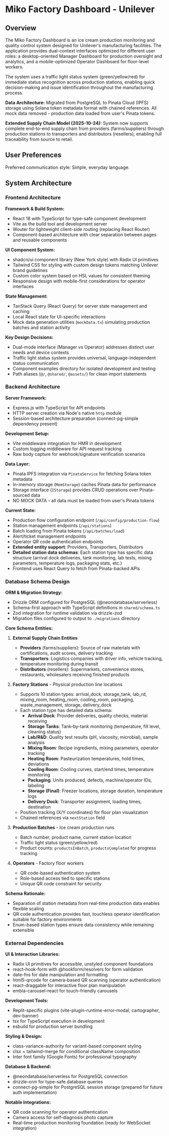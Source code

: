 # Miko Factory Dashboard - Unilever

## Overview

The Miko Factory Dashboard is an ice cream production monitoring and quality control system designed for Unilever's manufacturing facilities. The application provides dual-context interfaces optimized for different user roles: a desktop-oriented Manager Dashboard for production oversight and analytics, and a mobile-optimized Operator Dashboard for floor-level workers.

The system uses a traffic light status system (green/yellow/red) for immediate status recognition across production stations, enabling quick decision-making and issue identification throughout the manufacturing process.

**Data Architecture:** Migrated from PostgreSQL to Pinata Cloud (IPFS) storage using Solana token metadata format with chained references. All mock data removed - production data loaded from user's Pinata tokens.

**Extended Supply Chain Model (2025-10-24):** System now supports complete end-to-end supply chain from providers (farms/suppliers) through production stations to transporters and distributors (resellers), enabling full traceability from source to retail.

## User Preferences

Preferred communication style: Simple, everyday language.

## System Architecture

### Frontend Architecture

**Framework & Build System:**
- React 18 with TypeScript for type-safe component development
- Vite as the build tool and development server
- Wouter for lightweight client-side routing (replacing React Router)
- Component-based architecture with clear separation between pages and reusable components

**UI Component System:**
- shadcn/ui component library (New York style) with Radix UI primitives
- Tailwind CSS for styling with custom design tokens matching Unilever brand guidelines
- Custom color system based on HSL values for consistent theming
- Responsive design with mobile-first considerations for operator interfaces

**State Management:**
- TanStack Query (React Query) for server state management and caching
- Local React state for UI-specific interactions
- Mock data generation utilities (`mockData.ts`) simulating production batches and station activity

**Key Design Decisions:**
- Dual-mode interface (Manager vs Operator) addresses distinct user needs and device contexts
- Traffic light status system provides universal, language-independent status communication
- Component examples directory for isolated development and testing
- Path aliases (`@/`, `@shared/`, `@assets/`) for clean import statements

### Backend Architecture

**Server Framework:**
- Express.js with TypeScript for API endpoints
- HTTP server creation via Node's native `http` module
- Session-based architecture preparation (connect-pg-simple dependency present)

**Development Setup:**
- Vite middleware integration for HMR in development
- Custom logging middleware for API request tracking
- Raw body capture for webhook/signature verification scenarios

**Data Layer:**
- Pinata IPFS integration via `PinataService` for fetching Solana token metadata
- In-memory storage (`MemStorage`) caches Pinata data for performance
- Storage interface (`IStorage`) provides CRUD operations over Pinata-sourced data
- NO MOCK DATA - all data must be loaded from user's Pinata tokens

**Current State:**
- Production flow configuration endpoint (`/api/config/production-flow`)
- Station management endpoints (`/api/stations`)
- Batch loading from Pinata tokens (`/api/batches/load`)
- Alert/ticket management endpoints
- Operator QR code authentication endpoints
- **Extended entity support**: Providers, Transporters, Distributors
- **Detailed station data schemas**: Each station type has specific data structure (arrival dock deliveries, tank monitoring, lab tests, mixing parameters, temperature logs, packaging stats, etc.)
- Frontend uses React Query to fetch from Pinata-backed APIs

### Database Schema Design

**ORM & Migration Strategy:**
- Drizzle ORM configured for PostgreSQL (@neondatabase/serverless)
- Schema-first approach with TypeScript definitions in `shared/schema.ts`
- Zod integration for runtime validation via drizzle-zod
- Migration files configured to output to `./migrations` directory

**Core Schema Entities:**

1. **External Supply Chain Entities**
   - **Providers** (farms/suppliers): Source of raw materials with certifications, audit scores, delivery tracking
   - **Transporters**: Logistics companies with driver info, vehicle tracking, temperature monitoring during transit
   - **Distributors** (resellers): Supermarkets, convenience stores, restaurants, wholesalers receiving finished products

2. **Factory Stations** - Physical production line locations
   - Supports 10 station types: arrival_dock, storage_tank, lab_rd, mixing_room, heating_room, cooling_room, packaging, waste_management, storage, delivery_dock
   - Each station type has detailed data schema:
     - **Arrival Dock**: Provider deliveries, quality checks, material receiving
     - **Storage Tanks**: Tank-by-tank monitoring (temperature, fill level, cleaning status)
     - **Lab/R&D**: Quality test results (pH, viscosity, microbial), sample analysis
     - **Mixing Room**: Recipe ingredients, mixing parameters, operator tracking
     - **Heating Room**: Pasteurization temperatures, hold times, deviations
     - **Cooling Room**: Cooling curves, start/end times, temperature monitoring
     - **Packaging**: Units produced, defects, machine/operator IDs, labeling
     - **Storage (Final)**: Freezer locations, storage duration, temperature logs
     - **Delivery Dock**: Transporter assignment, loading times, destination
   - Position tracking (X/Y coordinates) for floor plan visualization
   - Chained references via `nextStation` field

3. **Production Batches** - Ice cream production runs
   - Batch number, product name, current station location
   - Traffic light status (green/yellow/red)
   - Product counts: `productsInBatch`, `productsCompleted` for progress tracking

4. **Operators** - Factory floor workers
   - QR code-based authentication system
   - Role-based access tied to specific stations
   - Unique QR code constraint for security

**Schema Rationale:**
- Separation of station metadata from real-time production data enables flexible scaling
- QR code authentication provides fast, touchless operator identification suitable for factory environments
- Enum-based station types ensure data consistency while remaining extensible

### External Dependencies

**UI & Interaction Libraries:**
- Radix UI primitives for accessible, unstyled component foundations
- react-hook-form with @hookform/resolvers for form validation
- date-fns for date manipulation and formatting
- html5-qrcode for camera-based QR scanning (operator authentication)
- react-draggable for interactive floor plan manipulation
- embla-carousel-react for touch-friendly carousels

**Development Tools:**
- Replit-specific plugins (vite-plugin-runtime-error-modal, cartographer, dev-banner)
- tsx for TypeScript execution in development
- esbuild for production server bundling

**Styling & Design:**
- class-variance-authority for variant-based component styling
- clsx + tailwind-merge for conditional className composition
- Inter font family (Google Fonts) for professional typography

**Database & Backend:**
- @neondatabase/serverless for PostgreSQL connection
- drizzle-orm for type-safe database queries
- connect-pg-simple for PostgreSQL session storage (prepared for future auth implementation)

**Notable Integrations:**
- QR code scanning for operator authentication
- Camera access for self-diagnosis photo capture
- Real-time production monitoring foundation (ready for WebSocket integration)